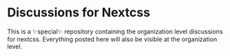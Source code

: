 # Discussions for Nextcss
This is a ✨special✨ repository containing the organization level discussions for nextcss. Everything posted here will also be visible at the organization level.
